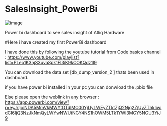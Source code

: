 # SalesInsight_PowerBi
![image](https://github.com/DeepanRaju-exe/SalesInsight_PowerBi/assets/68472546/b89048a6-40c3-41f1-821a-dc74917d6457)



Power bi dashboard to see sales insight of Atliq Hardware

#Here i have created my first PowerBi dashboard 

I have done this by following the youtube tutorial from Code basics channel : https://www.youtube.com/playlist?list=PLeo1K3hjS3uva8pk1FI3iK9kCOKQdz1I9

You can download the data set [db_dump_version_2 ] thats been used in dashboard.

if you have power bi installed in your pc you can donwload the .pbix file

Else please open the weblink in any browser : https://app.powerbi.com/view?r=eyJrIjoiNDA5MmVkMWYtOTdlMC00YjUyLWEyZTktZjQ2Njg2ZjUyZThkIiwidCI6IjQ3NzJkNmQyLWYwNWUtNGY4NS1hOWM5LTk1YWI3MGY5NGU3YiJ9




